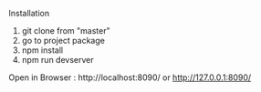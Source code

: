 Installation
1) git clone from "master"
2) go to project package 
3) npm install
4) npm run devserver

Open in Browser : http://localhost:8090/ or http://127.0.0.1:8090/